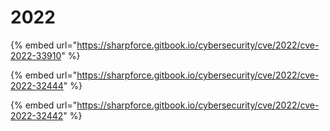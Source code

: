# 2022

{% embed url="https://sharpforce.gitbook.io/cybersecurity/cve/2022/cve-2022-33910" %}

{% embed url="https://sharpforce.gitbook.io/cybersecurity/cve/2022/cve-2022-32444" %}

{% embed url="https://sharpforce.gitbook.io/cybersecurity/cve/2022/cve-2022-32442" %}
